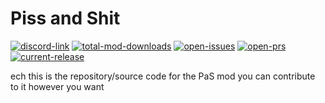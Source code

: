 # Piss and Shit
[![discord-link](https://img.shields.io/discord/734940386363047968?style=flat-square)](https://discord.gg/G8yZQTX) [![total-mod-downloads](https://img.shields.io/github/downloads/musicman655/PissAndShit/total?style=flat-square)](https://github.com/musicman655/PissAndShit/releases) [![open-issues](https://img.shields.io/github/issues/musicman655/PissAndShit?style=flat-square)](https://github.com/musicman655/PissAndShit/issues) [![open-prs](https://img.shields.io/github/issues-pr/musicman655/PissAndShit?style=flat-square)](https://github.com/musicman655/PissAndShit/pulls) [![current-release](https://img.shields.io/github/v/release/musicman655/PissAndShit?style=flat-square)](https://github.com/musicman655/PissAndShit/releases)

ech this is the repository/source code for the PaS mod you can contribute to it however you want
